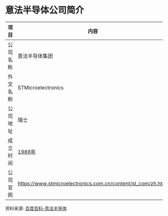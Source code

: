 # 意法半导体公司简介

|项目|内容|
|-----|-----|
|公司名称|意法半导体集团|
|外文名称|STMicroelectronics|
|公司地址|瑞士|
|成立时间|[1988年](https://www.it-this-year.com/1911/)|
|公司官网|https://www.stmicroelectronics.com.cn/content/st_com/zh.html|

资料来源: 
[百度百科-意法半导体](https://www.stmicroelectronics.com.cn/content/st_com/zh.html)